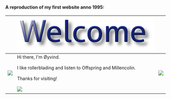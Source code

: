 #### A reproduction of my first website anno 1995:

&nbsp; | <img src="https://github.com/oyve/oyve/blob/main/welcome.png" /> | &nbsp;
------------ | ------------- | -------------
<img src="https://media.giphy.com/media/8YZxEPB3ljGCi2oJ4R/giphy.gif" width="200px" /> | Hi there, I'm Øyvind.<br /><br />I like rollerblading and listen to Offspring and Millencolin.<br /><br />Thanks for visiting!<br /><br /> ![](https://visitor-badge.glitch.me/badge?page_id=oyve) | <img src="https://media.giphy.com/media/8YZxEPB3ljGCi2oJ4R/giphy.gif" width="200px" />

<!--
<img height="180em" src="https://github-readme-stats.vercel.app/api?username=oyve&show_icons=true&hide_border=true&&count_private=true&include_all_commits=true" />

**oyve/oyve** is a ✨ _special_ ✨ repository because its `README.md` (this file) appears on your GitHub profile.

Here are some ideas to get you started:

- 🔭 I’m currently working on ...
- 🌱 I’m currently learning ...
- 👯 I’m looking to collaborate on ...
- 🤔 I’m looking for help with ...
- 💬 Ask me about ...
- 📫 How to reach me: ...
- 😄 Pronouns: ...
- ⚡ Fun fact: ...
-->
